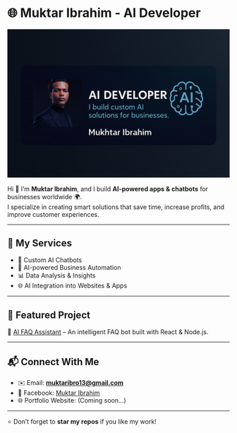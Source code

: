 # 🌐 Muktar Ibrahim - AI Developer

![Muktar Ibrahim - AI Developer Banner](./banner.png)

Hi 👋 I’m **Muktar Ibrahim**, and I build **AI-powered apps & chatbots** for businesses worldwide 🌍.  
I specialize in creating smart solutions that save time, increase profits, and improve customer experiences.

---

## 🚀 My Services
- 🤖 Custom AI Chatbots  
- 🧠 AI-powered Business Automation  
- 📊 Data Analysis & Insights  
- 🌐 AI Integration into Websites & Apps  

---

## 📂 Featured Project
🔗 [AI FAQ Assistant](https://github.com/AXsavag/ai-faq-app) – An intelligent FAQ bot built with React & Node.js.

---

## 📬 Connect With Me
- ✉️ Email: **muktaribro13@gmail.com**  
- 💼 Facebook: [Muktar Ibrahim](https://www.facebook.com/share/1Engwt9e9m/)  
- 🌐 Portfolio Website: (Coming soon...)  

---

⭐️ Don’t forget to **star my repos** if you like my work!